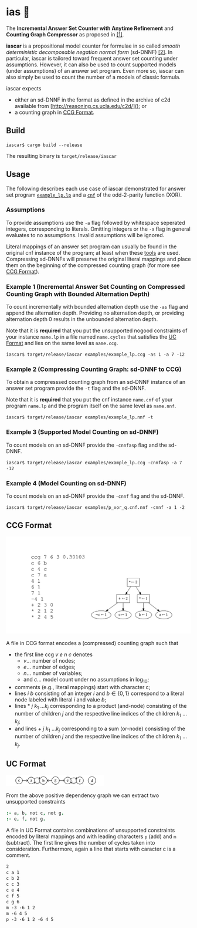 # ias :car: 
The **Incremental Answer Set Counter with Anytime Refinement**  and **Counting
Graph Compressor** as proposed in [[1]]( https://tinyurl.com/iascar-s).

**iascar** is a propositional model counter for formulae in so called _smooth deterministic decomposable negation normal form_ (sd-DNNF) [[2]](https://www.tandfonline.com/doi/pdf/10.3166/jancl.11.11-34?casa_token=vUB3KKgEZTEAAAAA:Y_6z-KXBR002dLW60_DjkqjZxo68XCTgLuuBmd3eBPlj98whbWj2pbVAHQTmPTnICCdkimC7gq9J).
In particular, iascar is tailored toward frequent answer set counting under
assumptions. However, it can also be used to count supported models (under
assumptions) of an answer set program. Even more so, iascar can also simply be
used to count the number of a models of classic formula. 

iascar expects 
- either an
sd-DNNF in the format as defined in the archive of c2d available from
[http://reasoning.cs.ucla.edu/c2d/](); or 
- a counting graph in [CCG Format](#CCG-Format).

## Build 
```console
iascar$ cargo build --release
```
The resulting binary is `target/release/iascar`

## Usage
The following describes each use case of iascar demonstrated for answer set
program [`example_lp.lp`](examples/example_lp.lp) and a
[`cnf`](examples/p_xor_q.cnf) of the odd-2-parity function (XOR).

### Assumptions
To provide assumptions use the `-a` flag followed by whitespace seperated
integers, corresponding to literals. Omitting integers or the `-a` flag in
general evaluates to no assumptions. Invalid assumptions will be ignored.

Literal mappings of an answer set program can usually be found in the original
cnf instance of the program; at least when these
[tools](https://research.ics.aalto.fi/software/asp/download/) are used.
Compressing sd-DNNFs will preserve the original literal mappings and place them
on the beginning of the compressed counting graph (for more see [CCG 
Format](#CCG-Format)).
### Example 1 (**Incremental Answer Set Counting on Compressed Counting Graph with Bounded Alternation Depth**)
To count incrementally with bounded alternation depth use the `-as` flag and append the
alternation depth. Providing no alternation depth, or providing alternation
depth 0 results in the unbounded alternation depth. 

Note that it is **required** that you put the unsupported nogood constraints of
your instance `name.lp` in a file named `name.cycles` that satisfies the [UC
Format](#UC-Format) and lies on the same level as `name.ccg`. 
```console
iascar$ target/release/iascar examples/example_lp.ccg -as 1 -a 7 -12
```

### Example 2 (**Compressing Counting Graph: sd-DNNF to CCG**)
To obtain a compresssed counting graph from an sd-DNNF instance of an answer set
program provide the `-t` flag and the sd-DNNF.

Note that it is **required** that you put the cnf instance `name.cnf` of your
program `name.lp` and the program itself on the same level as `name.nnf`. 
```console
iascar$ target/release/iascar examples/example_lp.nnf -t 
```
### Example 3 (**Supported Model Counting on sd-DNNF**)
To count models on an sd-DNNF provide the `-cnnfasp` flag and the sd-DNNF.
```console
iascar$ target/release/iascar examples/example_lp.ccg -cnnfasp -a 7 -12
```
### Example 4 (**Model Counting on sd-DNNF**)
To count models on an sd-DNNF provide the `-cnnf` flag and the sd-DNNF.
```console
iascar$ target/release/iascar examples/p_xor_q.cnf.nnf -cnnf -a 1 -2
```

## CCG Format
![](examples/ima_1b5137d.png)

A file in CCG format encodes a (compressed) counting graph such that 
- the first line $\text{ccg } v$ $e$ $n$ $c$ denotes
    - $v \dots$ number of nodes; 
    - $e \dots$ number of edges; 
    - $n \dots$ number of variables;
    - and $c \dots$ model count under no assumptions in log<sub>$10$</sub>;
- comments (e.g., literal mappings) start with character c;
- lines $i$ $b$ consisting of an integer $i$ and $b \in \{0,1\}$ correspond to a literal node labeled with literal $i$ and value $b$;
- lines $*$ $j$ $k$<sub>1</sub> $\dots k$<sub>$j$</sub> corresponding to a product (and-node) consisting of the number of children $j$ and the respective line indices of the children $k$<sub>$1$</sub> $\dots k$<sub>$j$</sub>;
- and lines $+$ $j$ $k$<sub>$1$</sub> $\dots k$<sub>$j$</sub> corresponding to a sum (or-node) consisting of the number of children $j$ and the respective line indices of the children $k$<sub>$1$</sub> $\dots k$<sub>$j$</sub>.

## UC Format
![](examples/uc.png)

From the above positive dependency graph we can extract two unsupported constraints
```prolog 
:- a, b, not c, not g.
:- e, f, not g.
```
A file in UC Format contains combinations of unsupported constraints encoded by 
literal mappings and with leading characters `p` (add) and `m` (subtract). The first
line gives the number of cycles taken into consideration. Furthermore, again a line that starts with caracter c is a comment.
```
2
c a 1
c b 2
c c 3
c e 4
c f 5
c g 6
m -3 -6 1 2
m -6 4 5
p -3 -6 1 2 -6 4 5
```
